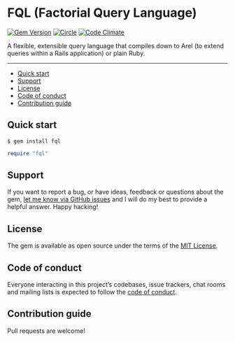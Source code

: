 # FQL (Factorial Query Language)

[![Gem Version](https://badge.fury.io/rb/fql.svg)](https://rubygems.org/gems/fql)
[![Circle](https://circleci.com/gh/factorialco/fql/tree/main.svg?style=shield)](https://app.circleci.com/pipelines/github/factorialco/fql?branch=main)
[![Code Climate](https://codeclimate.com/github/factorialco/fql/badges/gpa.svg)](https://codeclimate.com/github/factorialco/fql)

A flexible, extensible query language that compiles down to Arel (to extend queries within a Rails application) or plain Ruby.

---

- [Quick start](#quick-start)
- [Support](#support)
- [License](#license)
- [Code of conduct](#code-of-conduct)
- [Contribution guide](#contribution-guide)

## Quick start

```
$ gem install fql
```

```ruby
require "fql"
```

## Support

If you want to report a bug, or have ideas, feedback or questions about the gem, [let me know via GitHub issues](https://github.com/factorialco/fql/issues/new) and I will do my best to provide a helpful answer. Happy hacking!

## License

The gem is available as open source under the terms of the [MIT License](LICENSE.txt).

## Code of conduct

Everyone interacting in this project’s codebases, issue trackers, chat rooms and mailing lists is expected to follow the [code of conduct](CODE_OF_CONDUCT.md).

## Contribution guide

Pull requests are welcome!
